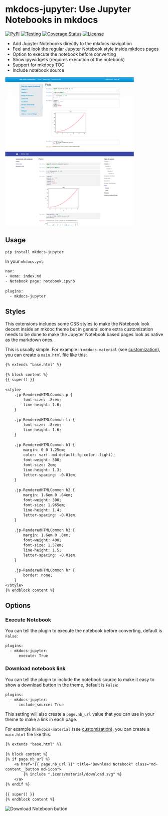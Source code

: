 # mkdocs-jupyter: Use Jupyter Notebooks in mkdocs

[![PyPI](https://badge.fury.io/py/mkdocs-jupyter.svg)](https://pypi.org/project/mkdocs-jupyter/)
[![Testing](https://github.com/danielfrg/mkdocs-jupyter/workflows/test/badge.svg)](https://github.com/danielfrg/mkdocs-jupyter/actions)
[![Coverage Status](https://codecov.io/gh/danielfrg/mkdocs-jupyter/branch/master/graph/badge.svg)](https://codecov.io/gh/danielfrg/mkdocs-jupyter?branch=master)
[![License](https://img.shields.io/:license-Apache%202-blue.svg)](https://github.com/danielfrg/mkdocs-jupyter/blob/master/LICENSE.txt)

- Add Jupyter Notebooks directly to the mkdocs navigation
- Feel and look the regular Jupyter Notebook style inside mkdocs pages
- Option to execute the notebook before converting
- Show ipywidgets (requires execution of the notebook)
- Support for mkdocs TOC
- Include notebook source

<a href="https://raw.githubusercontent.com/danielfrg/mkdocs-jupyter/master/docs/mkdocs-theme.png"><img src="https://raw.githubusercontent.com/danielfrg/mkdocs-jupyter/master/docs/mkdocs-theme.png" alt="mkdocs-jupyter default theme"  width="410"></a>
<a href="https://raw.githubusercontent.com/danielfrg/mkdocs-jupyter/master/docs/material-theme.png"><img src="https://raw.githubusercontent.com/danielfrg/mkdocs-jupyter/master/docs/material-theme.png" alt="mkdocs-jupyter material theme"  width="410"></a>

## Usage

```
pip install mkdocs-jupyter
```

In your `mkdocs.yml`:

```
nav:
- Home: index.md
- Notebook page: notebook.ipynb

plugins:
  - mkdocs-jupyter
```

## Styles

This extensions includes some CSS styles to make the Notebook look decent inside an
mkdoc theme but in general some extra customization needs to be done to make
the Jupyter Notebook based pages look as native as the markdown ones.

This is usually simple.
For example in `mkdocs-material`
(see [customization](https://squidfunk.github.io/mkdocs-material/customization/#overriding-template-blocks)),
you can create a `main.html` file like this:
```
{% extends "base.html" %}

{% block content %}
{{ super() }}

<style>
    .jp-RenderedHTMLCommon p {
        font-size: .8rem;
        line-height: 1.6;
    }

    .jp-RenderedHTMLCommon li {
        font-size: .8rem;
        line-height: 1.6;
    }

    .jp-RenderedHTMLCommon h1 {
        margin: 0 0 1.25em;
        color: var(--md-default-fg-color--light);
        font-weight: 300;
        font-size: 2em;
        line-height: 1.3;
        letter-spacing: -0.01em;
    }

    .jp-RenderedHTMLCommon h2 {
        margin: 1.6em 0 .64em;
        font-weight: 300;
        font-size: 1.965em;
        line-height: 1.4;
        letter-spacing: -0.01em;
    }

    .jp-RenderedHTMLCommon h3 {
        margin: 1.6em 0 .8em;
        font-weight: 400;
        font-size: 1.57em;
        line-height: 1.5;
        letter-spacing: -0.01em;
    }

    .jp-RenderedHTMLCommon hr {
        border: none;
    }
</style>
{% endblock content %}
```

## Options

### Execute Notebook

You can tell the plugin to execute the notebook before converting, default is `False`:

```
plugins:
  - mkdocs-jupyter:
      execute: True
```

### Download notebook link

You can tell the plugin to include the notebook source to make it easy to show
a download button in the theme, default is `False`:

```
plugins:
  - mkdocs-jupyter:
      include_source: True
```

This setting will also create a `page.nb_url` value that you can use in your theme
to make a link in each page.

For example in `mkdocs-material`
(see [customization](https://squidfunk.github.io/mkdocs-material/customization/#overriding-template-blocks)),
you can create a `main.html` file like this:

```
{% extends "base.html" %}

{% block content %}
{% if page.nb_url %}
    <a href="{{ page.nb_url }}" title="Download Notebook" class="md-content__button md-icon">
        {% include ".icons/material/download.svg" %}
    </a>
{% endif %}

{{ super() }}
{% endblock content %}
```

![Download Noteboon button](https://raw.githubusercontent.com/danielfrg/mkdocs-jupyter/master/docs/download-button.png)
